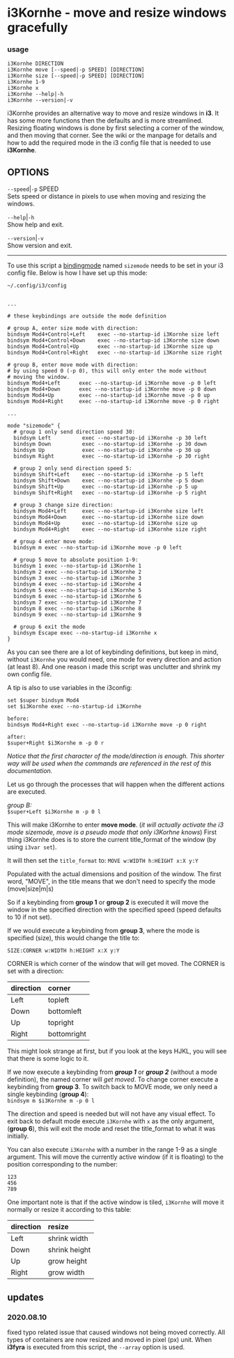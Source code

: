 # i3Kornhe - move and resize windows gracefully 

### usage

```text
i3Kornhe DIRECTION
i3Kornhe move [--speed|-p SPEED] [DIRECTION]
i3Kornhe size [--speed|-p SPEED] [DIRECTION]
i3Kornhe 1-9
i3Kornhe x
i3Kornhe --help|-h
i3Kornhe --version|-v
```

i3Kornhe provides an alternative way to move and resize
windows in **i3**. It has some more functions then the
defaults and is more streamlined. Resizing floating windows
is done by first selecting a corner of the window,  and then
moving that corner. See the wiki or the manpage for details
and how to add the required mode in the i3 config file that
is needed to use **i3Kornhe**.


OPTIONS
-------

`--speed`|`-p` SPEED  
Sets speed or distance in pixels to use when moving and
resizing the windows.

`--help`|`-h`  
Show help and exit.

`--version`|`-v`  
Show version and exit.

---

To use this script a
[bindingmode](https://i3wm.org/docs/userguide.html#binding_modes)
named `sizemode` needs to be set in your i3 config file.
Below is how I have set up this mode:

`~/.config/i3/config`  

``` text

...

# these keybindings are outside the mode definition

# group A, enter size mode with direction:
bindsym Mod4+Control+Left    exec --no-startup-id i3Kornhe size left
bindsym Mod4+Control+Down    exec --no-startup-id i3Kornhe size down
bindsym Mod4+Control+Up      exec --no-startup-id i3Kornhe size up
bindsym Mod4+Control+Right   exec --no-startup-id i3Kornhe size right

# group B, enter move mode with direction:
# by using speed 0 (-p 0), this will only enter the mode without
# moving the window.
bindsym Mod4+Left      exec --no-startup-id i3Kornhe move -p 0 left
bindsym Mod4+Down      exec --no-startup-id i3Kornhe move -p 0 down
bindsym Mod4+Up        exec --no-startup-id i3Kornhe move -p 0 up
bindsym Mod4+Right     exec --no-startup-id i3Kornhe move -p 0 right

...

mode "sizemode" {
  # group 1 only send direction speed 30:
  bindsym Left          exec --no-startup-id i3Kornhe -p 30 left
  bindsym Down          exec --no-startup-id i3Kornhe -p 30 down
  bindsym Up            exec --no-startup-id i3Kornhe -p 30 up
  bindsym Right         exec --no-startup-id i3Kornhe -p 30 right
  
  # group 2 only send direction speed 5:
  bindsym Shift+Left    exec --no-startup-id i3Kornhe -p 5 left
  bindsym Shift+Down    exec --no-startup-id i3Kornhe -p 5 down
  bindsym Shift+Up      exec --no-startup-id i3Kornhe -p 5 up
  bindsym Shift+Right   exec --no-startup-id i3Kornhe -p 5 right

  # group 3 change size direction:
  bindsym Mod4+Left     exec --no-startup-id i3Kornhe size left
  bindsym Mod4+Down     exec --no-startup-id i3Kornhe size down
  bindsym Mod4+Up       exec --no-startup-id i3Kornhe size up
  bindsym Mod4+Right    exec --no-startup-id i3Kornhe size right

  # group 4 enter move mode:
  bindsym m exec --no-startup-id i3Kornhe move -p 0 left

  # group 5 move to absolute position 1-9:
  bindsym 1 exec --no-startup-id i3Kornhe 1
  bindsym 2 exec --no-startup-id i3Kornhe 2
  bindsym 3 exec --no-startup-id i3Kornhe 3
  bindsym 4 exec --no-startup-id i3Kornhe 4
  bindsym 5 exec --no-startup-id i3Kornhe 5
  bindsym 6 exec --no-startup-id i3Kornhe 6
  bindsym 7 exec --no-startup-id i3Kornhe 7
  bindsym 8 exec --no-startup-id i3Kornhe 8
  bindsym 9 exec --no-startup-id i3Kornhe 9

  # group 6 exit the mode
  bindsym Escape exec --no-startup-id i3Kornhe x
}
```


As you can see there are a lot of keybinding definitions,
but keep in mind, without `i3Kornhe` you would need, one
mode for every direction and action (at least 8). And one
reason i made this script was unclutter and shrink my own
config file.  

A tip is also to use variables in the i3config:  
``` text
set $super bindsym Mod4
set $i3Kornhe exec --no-startup-id i3Kornhe
```


``` text
before:  
bindsym Mod4+Right exec --no-startup-id i3Kornhe move -p 0 right

after:  
$super+Right $i3Kornhe m -p 0 r
```


*Notice that the first character of the mode/direction is
enough. This shorter way will be used when the commands are
referenced in the rest of this documentation.*  

Let us go through the processes that will happen when the
different actions are executed.  

*group B:*  
`$super+Left $i3Kornhe m -p 0 l`  

This will make i3Kornhe to enter **move mode**. (*it will
actually activate the i3 mode sizemode, move is a pseudo
mode that only i3Korhne knows*) First thing i3Kornhe does is
to store the current title_format of the window (by using
`i3var set`).  

It will then set the `title_format` to: `MOVE w:WIDTH
h:HEIGHT x:X y:Y`  

Populated with the actual dimensions and position of the
window. The first word, "MOVE", in the title means that we
don't need to specify the mode (move|size|m|s)  

So if a keybinding from **group 1** or **group 2** is
executed it will move the window in the specified direction
with the specified speed (speed defaults to 10 if not set).  

If we would execute a keybinding from **group 3**, where
the mode is specified (size), this would change the title
to:  

`SIZE:CORNER w:WIDTH h:HEIGHT x:X y:Y`  

CORNER is which corner of the window that will get moved.
The CORNER is set with a direction:  


| direction | corner
|:----------|:------
| Left      | topleft
| Down      | bottomleft
| Up        | topright
| Right     | bottomright

This might look strange at first, but if you look at the
keys HJKL, you will see that there is some logic to it.

If we now execute a keybinding from ***group 1*** or
***group 2*** (without a mode definition), the named corner
will *get moved*. To change corner execute a keybinding from
**group 3**. To switch back to MOVE mode, we only need a
single keybinding (**group 4**):  
`bindsym m $i3Kornhe m -p 0 l`


The direction and speed is needed but will not have any
visual effect. To exit back to default mode execute
`i3Kornhe` with `x` as the only argument, (**group 6**),
this will exit the mode and reset the title_format to what
it was initially.  

You can also execute `i3Kornhe` with a number in the range
1-9 as a single argument. This will move the currently
active window (if it is floating) to the position
corresponding to the number:  

``` text
123
456
789
```


One important note is that if the active window is tiled,
`i3Kornhe` will move it normally or resize it according to
this table:  


| direction | resize
|:----------|:-------------
| Left      | shrink width
| Down      | shrink height
| Up        | grow height
| Right     | grow width

## updates

### 2020.08.10

fixed typo related issue that caused windows not being
moved correctly. All types of containers are now resized and
moved in pixel (px) unit. When **i3fyra** is executed from
this script, the `--array` option is used.




